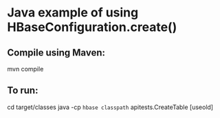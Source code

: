 # Java example of using HBaseConfiguration.create()

## Compile using Maven:

mvn compile

## To run:

cd target/classes
java -cp `hbase classpath` apitests.CreateTable [useold]


